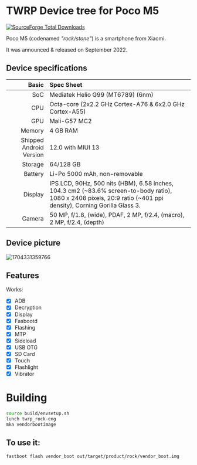 # TWRP Device tree for Poco M5

[![SourceForge Total Downloads](https://img.shields.io/sourceforge/dt/orangefox-device-xiaomi-rock?style=social&logo=sourceforge&logoColor=%23000000)](https://sourceforge.net/projects/premiumprjktrom/files/Rock/OrangeFox-UNOFFICIAL-rock_01032024.img/download)

Poco M5 (codenamed _"rock/stone"_) is a smartphone from Xiaomi.

It was announced & released on September 2022.

## Device specifications

Basic   | Spec Sheet
-------:|:-------------------------
SoC     | Mediatek Helio G99 (MT6789) (6nm)
CPU     | Octa-core (2x2.2 GHz Cortex-A76 & 6x2.0 GHz Cortex-A55)
GPU     | Mali-G57 MC2
Memory  | 4 GB RAM
Shipped Android Version | 12.0 with MIUI 13
Storage | 64/128 GB
Battery | Li-Po 5000 mAh, non-removable
Display | IPS LCD, 90Hz, 500 nits (HBM), 6.58 inches, 104.3 cm2 (~83.6% screen-to-body ratio), 1080 x 2408 pixels, 20:9 ratio (~401 ppi density), Corning Gorilla Glass 3.
Camera  | 50 MP, f/1.8, (wide), PDAF, 2 MP, f/2.4, (macro), 2 MP, f/2.4, (depth)

## Device picture

![1704331359766](https://github.com/TeamWin/android_device_xiaomi_fleur/assets/142644567/e20900e9-0a2e-43f3-bc5c-244984ea0b73)

## Features

Works:

- [X] ADB
- [X] Decryption
- [X] Display
- [X] Fasbootd
- [X] Flashing
- [X] MTP
- [X] Sideload
- [X] USB OTG
- [X] SD Card
- [X] Touch
- [X] Flashlight
- [X] Vibrator

# Building
```bash
source build/envsetup.sh
lunch twrp_rock-eng
mka vendorbootimage
```

## To use it:

```
fastboot flash vendor_boot out/target/product/rock/vendor_boot.img
```
